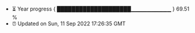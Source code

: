 - ⏳ Year progress { ████████████████████▁▁▁▁▁▁▁▁▁▁ } 69.51 %
- ⏰ Updated on Sun, 11 Sep 2022 17:26:35 GMT

